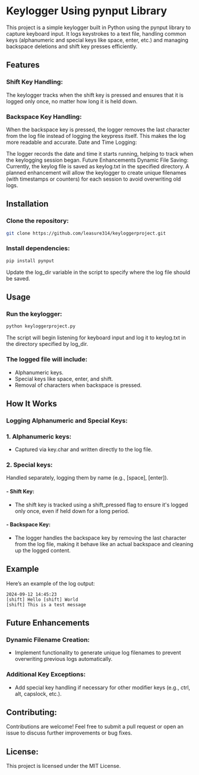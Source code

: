# Keylogger Using pynput Library
This project is a simple keylogger built in Python using the pynput library to capture keyboard input. It logs keystrokes to a text file, handling common keys (alphanumeric and special keys like space, enter, etc.) and managing backspace deletions and shift key presses efficiently.

## Features
### Shift Key Handling:

The keylogger tracks when the shift key is pressed and ensures that it is logged only once, no matter how long it is held down.

### Backspace Key Handling:

When the backspace key is pressed, the logger removes the last character from the log file instead of logging the keypress itself. This makes the log more readable and accurate.
Date and Time Logging:

The logger records the date and time it starts running, helping to track when the keylogging session began.
Future Enhancements
Dynamic File Saving:
Currently, the keylog file is saved as keylog.txt in the specified directory. A planned enhancement will allow the keylogger to create unique filenames (with timestamps or counters) for each session to avoid overwriting old logs.

## Installation
### Clone the repository:
```bash
git clone https://github.com/leasure314/keyloggerproject.git
```
### Install dependencies:
```bash
pip install pynput
```
Update the log_dir variable in the script to specify where the log file should be saved.

## Usage
### Run the keylogger:
```bash
python keyloggerproject.py
```
The script will begin listening for keyboard input and log it to keylog.txt in the directory specified by log_dir.

### The logged file will include:
- Alphanumeric keys.
- Special keys like space, enter, and shift.
- Removal of characters when backspace is pressed.

## How It Works
### Logging Alphanumeric and Special Keys:
### 1. Alphanumeric keys: 
- Captured via key.char and written directly to the log file.
### 2. Special keys: 
Handled separately, logging them by name (e.g., [space], [enter]).
#### - Shift Key:
- The shift key is tracked using a shift_pressed flag to ensure it's logged only once, even if held down for a long period.
#### - Backspace Key:
- The logger handles the backspace key by removing the last character from the log file, making it behave like an actual backspace and cleaning up the logged content.
## Example
Here’s an example of the log output:
```plaintext
2024-09-12 14:45:23
[shift] Hello [shift] World
[shift] This is a test message
```
## Future Enhancements
### Dynamic Filename Creation:
- Implement functionality to generate unique log filenames to prevent overwriting previous logs automatically.
### Additional Key Exceptions:
- Add special key handling if necessary for other modifier keys (e.g., ctrl, alt, capslock, etc.).

## Contributing:
Contributions are welcome! Feel free to submit a pull request or open an issue to discuss further improvements or bug fixes.

## License:
This project is licensed under the MIT License.
